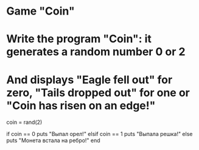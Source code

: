 # Game "Coin"

# Write the program "Coin": it generates a random number 0 or 2
# And displays "Eagle fell out" for zero, "Tails dropped out" for one or "Coin has risen on an edge!"

coin = rand(2)

if coin == 0
	puts "Выпал орел!"
elsif coin == 1
	puts "Выпала решка!"
else
	puts "Монета встала на ребро!"
end
